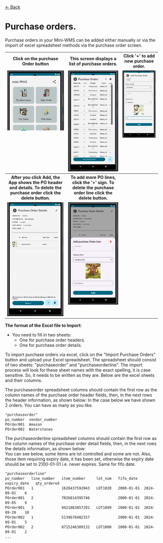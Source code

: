 [← Back](README.md)

# Purchase orders.

Purchase orders in your Mini-WMS can be added either manually or via the import of excel spreadsheet methods via the purchase order screen.

<table>
  <tr>
    <th>Click on the purchase Order button</th>
    <th>This screen displays a list of purchase orders.</th>
    <th>Click '+' to add new purchase order.</th>
  </tr>
  <tr>
    <td style="vertical-align: top;">
      <img src="asset/purchaseOrderButton.png" alt="Step 1">
    </td>
    <td style="vertical-align: top;">
      <img src="asset/purchaseOrderScreen1.png" alt="Step 2">
    </td>
    <td style="vertical-align: top;">
      <img src="asset/purchaseOrderScreen2.png" alt="Step 2">
    </td>
  </tr>
  <tr>
    <th>After you click Add, the App shows the PO header and details. To delete the purchase order click the delete button.</th>
    <th>To add more PO lines, click the '+' sign. To delete the purchase order line click the delete button.</th>
    <th></th>
  </tr>
  <tr>
    <td style="vertical-align: top;">
      <img src="asset/purchaseOrderScreen3.png" alt="Step 1">
    </td>
    <td style="vertical-align: top;">
      <img src="asset/purchaseOrderScreen4.png" alt="Step 2">
    </td>
    <td style="vertical-align: top;">
    </td>
  </tr>
</table>

**The format of the Excel file to Import**:  
- You need to fill in two sheets:  
  - One for purchase order headers.  
  - One for purchase order details.
    
To import purchase orders via excel, click on the "Import Purchase Orders" button and upload your Excel spreadsheet.
The spreadsheet should consist of two sheets: "purchaseorder" and "purchaseorderline". The import process will look for these sheet names with the exact spelling, it is case sensitive.
So, it needs to be written as they are. Below are the excel sheets and their columns.

The purchaseorder spreadsheet columns should contain the first row as the column names of the purchase order header fields, then, in the next rows the header information, as shown below:
In the case below we have shown 2 orders. You can have as many as you like.

```
"purchaseorder"
po_number  vendor_number
POrder001  Amazon
POrder002  Waterstones
```

The purchaseorderline spreadsheet columns should contain the first row as the column names of the purchase order detail fields, then, in the next rows the details information, as shown below:  
You can see below, some items are lot controlled and some are not. Also, those item requiring expiry date, it has been set, otherwise the expiry date should be set to 2100-01-01 i.e. never expires. Same for fifo date.
```
"purchaseorderline"
po_number   line_number   item_number     lot_num   fifo_date   expiry_date   qty_ordered  
POrder001   1             1628437592043   LOT1020   2000-01-01  2024-09-01    6  
POrder001   2             7026814395746             2000-01-01  2024-09-05    9  
POrder001   3             9421863057291   LOT1099   2000-01-01  2024-09-20    10  
POrder002   1             5139678402157             2000-01-01  2024-09-01    5  
POrder002   2             8715246309132   LOT1000   2000-01-01  2024-09-01    2  
...

